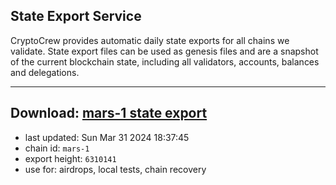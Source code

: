 ## State Export Service
CryptoCrew provides automatic daily state exports for all chains we validate. State export files can be used as genesis files and are a snapshot of the current blockchain state, including all validators, accounts, balances and delegations.

---
**Download: [mars-1 state export](https://dl-eu2.ccvalidators.com/SERVICE/mars/mars-1_export_6310141.json)**
---

- last updated: Sun Mar 31 2024 18:37:45
- chain id: `mars-1`
- export height: `6310141`
- use for: airdrops, local tests, chain recovery
